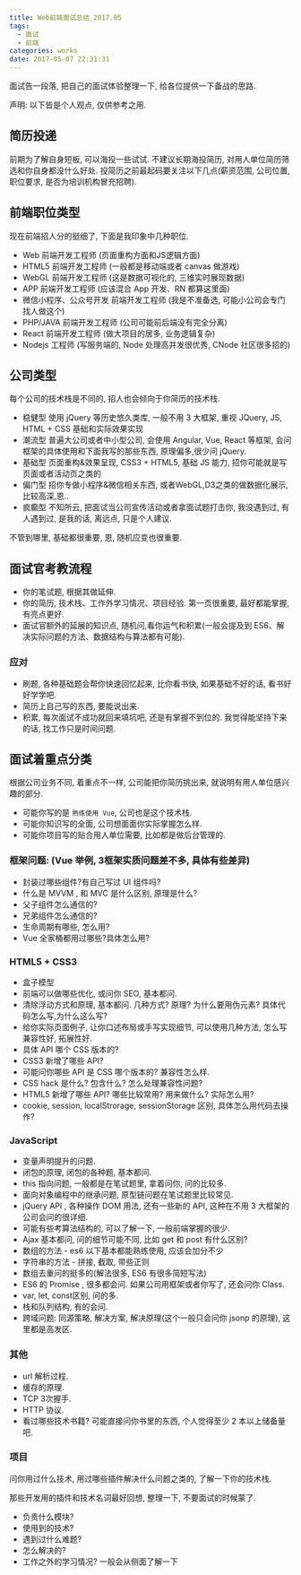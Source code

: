 ```yaml
---
title: Web前端面试总结_2017.05
tags:
  - 面试
  - 前端
categories: works
date: 2017-05-07 22:31:31
---
```


面试告一段落, 把自己的面试体验整理一下, 给各位提供一下备战的思路.

声明: 以下皆是个人观点, 仅供参考之用.

## 简历投递

前期为了解自身短板, 可以海投一些试试. 不建议长期海投简历, 
对用人单位简历筛选和你自身都没什么好处. 
投简历之前最起码要关注以下几点(薪资范围, 公司位置, 职位要求, 是否为培训机构冒充招聘).

## 前端职位类型

现在前端招人分的挺细了, 下面是我印象中几种职位.

- Web 前端开发工程师 (页面重构方面和JS逻辑方面)
- HTML5 前端开发工程师 (一般都是移动端或者 canvas 做游戏)
- WebGL 前端开发工程师 (这是数据可视化的, 三维实时展现数据)
- APP 前端开发工程师 (应该混合 App 开发、RN 都算这里面)
- 微信小程序、公众号开发 前端开发工程师 (我是不准备选, 可能小公司会专门找人做这个)
- PHP/JAVA 前端开发工程师 (公司可能前后端没有完全分离)
- React 前端开发工程师 (做大项目的居多, 业务逻辑复杂)
- Nodejs 工程师 (写服务端的, Node 处理高并发很优秀, CNode 社区很多招的)


## 公司类型

每个公司的技术栈是不同的, 招人也会倾向于你简历的技术栈.

- 稳健型 使用 jQuery 等历史悠久类库, 一般不用 3 大框架, 重视 JQuery, JS, HTML + CSS 基础和实际效果实现
- 潮流型 普遍大公司或者中小型公司, 会使用 Angular, Vue, React 等框架, 会问框架的具体使用和下面我写的那些东西, 原理偏多,很少问 jQuery.
- 基础型 页面重构&效果呈现, CSS3 + HTML5, 基础 JS 能力, 招你可能就是写页面或者活动页之类的
- 偏门型 招你专做小程序&微信相关东西, 或者WebGL,D3之类的做数据化展示,比较高深,恩..
- 疯癫型 不知所云, 把面试当公司宣传活动或者拿面试题打击你, 我没遇到过, 有人遇到过, 是我的话, 离远点, 只是个人建议.

不管到哪里, 基础都很重要, 恩, 随机应变也很重要.

## 面试官考教流程

- 你的笔试题, 根据其做延伸.
- 你的简历, 技术栈、工作外学习情况、项目经验. 第一页很重要, 最好都能掌握, 有亮点更好.
- 面试官额外的延展的知识点, 随机问,看你运气和积累(一般会提及到 ES6、解决实际问题的方法、数据结构与算法都有可能).

### 应对

- 刷题, 各种基础题会帮你快速回忆起来, 比你看书快, 如果基础不好的话, 看书好好学学吧.
- 简历上自己写的东西, 要能说出来.
- 积累, 每次面试不成功就回来填坑吧, 还是有掌握不到位的. 我觉得能坚持下来的话, 找工作只是时间问题.

## 面试着重点分类

根据公司业务不同, 着重点不一样, 公司能把你简历挑出来, 就说明有用人单位感兴趣的部分.

- 可能你写的是 `熟练使用 Vue`, 公司也是这个技术栈.
- 可能你知识写的全面, 公司想面面你实际掌握怎么样.
- 可能你项目写的贴合用人单位需要, 比如都是做后台管理的.

### 框架问题: (Vue 举例, 3框架实质问题差不多, 具体有些差异)

- 封装过哪些组件?有自己写过 UI 组件吗?
- 什么是 MVVM , 和 MVC 是什么区别, 原理是什么?
- 父子组件怎么通信的?
- 兄弟组件怎么通信的?
- 生命周期有哪些, 怎么用?
- Vue 全家桶都用过哪些?具体怎么用?

### HTML5 + CSS3

- 盒子模型
- 前端可以做哪些优化, 或问你 SEO, 基本都问.
- 清除浮动方式和原理, 基本都问. 几种方式? 原理? 为什么要用伪元素? 具体代码怎么写,为什么这么写?
- 给你实际页面例子, 让你口述布局或手写实现细节, 可以使用几种方法, 怎么写兼容性好, 拓展性好.
- 具体 API 哪个 CSS 版本的?
- CSS3 新增了哪些 API?
- 可能问你哪些 API 是 CSS 哪个版本的? 兼容性怎么样.
- CSS hack 是什么? 包含什么? 怎么处理兼容性问题?
- HTML5 新增了哪些 API? 哪些比较常用? 用来做什么? 实际怎么用?
- cookie, session, localStrorage, sessionStorage 区别, 具体怎么用代码去操作? 

### JavaScript 

- 变量声明提升的问题.
- 闭包的原理, 闭包的各种题, 基本都问.
- this 指向问题, 一般都是在笔试题里, 拿着问你, 问的比较多.
- 面向对象编程中的继承问题, 原型链问题在笔试题里比较常见.
- jQuery API , 各种操作 DOM 用法, 还有一些新的 API, 这种在不用 3 大框架的公司会问的很详细.
- 可能有些考算法结构的, 可以了解一下, 一般前端掌握的很少.
- Ajax 基本都问, 问的细节可能不同, 比如 get 和 post 有什么区别?
- 数组的方法 - es6 以下基本都能熟练使用, 应该会加分不少
- 字符串的方法 - 拼接, 截取, 带些正则
- 数组去重问的挺多的(解法很多, ES6 有很多简短写法)
- ES6 的 Promise , 很多都会问. 如果公司用框架或者你写了, 还会问你 Class.
- var, let, const区别, 问的多.
- 栈和队列结构, 有的会问.
- 跨域问题: 同源策略, 解决方案, 解决原理(这个一般只会问你 jsonp 的原理), 这里都是高发区.

### 其他

- url 解析过程.
- 缓存的原理.
- TCP 3次握手.
- HTTP 协议.
- 看过哪些技术书籍? 可能直接问你书里的东西, 个人觉得至少 2 本以上储备量吧.


### 项目

问你用过什么技术, 用过哪些插件解决什么问题之类的, 了解一下你的技术栈.

那些开发用的插件和技术名词最好回想, 整理一下, 不要面试的时候蒙了.

- 负责什么模块?
- 使用到的技术?
- 遇到过什么难题?
- 怎么解决的?
- 工作之外的学习情况? 一般会从侧面了解一下
